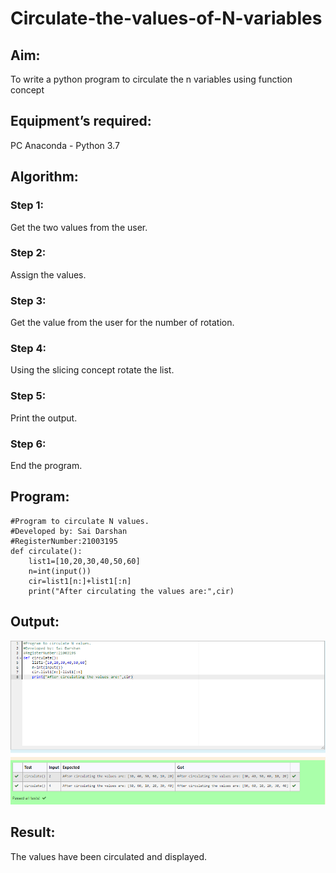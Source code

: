 # Circulate-the-values-of-N-variables
## Aim:
To write a python program to circulate the n variables using function concept
## Equipment’s required:
PC
Anaconda - Python 3.7
## Algorithm: 
### Step 1: 
Get the two values from the user.
### Step 2: 
Assign the values.
### Step 3: 
Get the value from the user for the number of rotation.
### Step 4: 
Using the slicing concept rotate the list.

### Step 5: 
Print the output.
### Step 6: 
End the program.
## Program:
~~~
#Program to circulate N values.
#Developed by: Sai Darshan
#RegisterNumber:21003195
def circulate():
    list1=[10,20,30,40,50,60]
    n=int(input())
    cir=list1[n:]+list1[:n]
    print("After circulating the values are:",cir)
~~~
## Output:
![GitHub Logo](cir.png)
## Result:
The values have been circulated and displayed. 